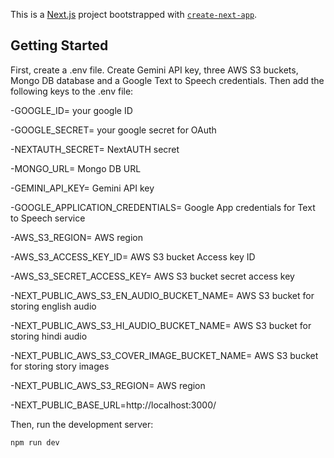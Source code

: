 This is a [Next.js](https://nextjs.org/) project bootstrapped with [`create-next-app`](https://github.com/vercel/next.js/tree/canary/packages/create-next-app).

## Getting Started

First, create a .env file. Create Gemini API key, three AWS S3 buckets, Mongo DB database and a Google Text to Speech credentials. Then add the following keys to the .env file:

-GOOGLE_ID= your google ID

-GOOGLE_SECRET= your google secret for OAuth

-NEXTAUTH_SECRET= NextAUTH secret

-MONGO_URL= Mongo DB URL

-GEMINI_API_KEY= Gemini API key

-GOOGLE_APPLICATION_CREDENTIALS= Google App credentials for Text to Speech service

-AWS_S3_REGION= AWS region

-AWS_S3_ACCESS_KEY_ID= AWS S3 bucket Access key ID

-AWS_S3_SECRET_ACCESS_KEY= AWS S3 bucket secret access key

-NEXT_PUBLIC_AWS_S3_EN_AUDIO_BUCKET_NAME= AWS S3 bucket for storing english audio

-NEXT_PUBLIC_AWS_S3_HI_AUDIO_BUCKET_NAME= AWS S3 bucket for storing hindi audio

-NEXT_PUBLIC_AWS_S3_COVER_IMAGE_BUCKET_NAME= AWS S3 bucket for storing story images

-NEXT_PUBLIC_AWS_S3_REGION= AWS region

-NEXT_PUBLIC_BASE_URL=http://localhost:3000/


Then, run the development server:

```bash
npm run dev
```
